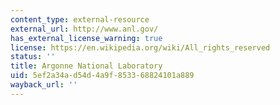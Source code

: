 ```yaml
---
content_type: external-resource
external_url: http://www.anl.gov/
has_external_license_warning: true
license: https://en.wikipedia.org/wiki/All_rights_reserved
status: ''
title: Argonne National Laboratory
uid: 5ef2a34a-d54d-4a9f-8533-68824101a889
wayback_url: ''
---
```

